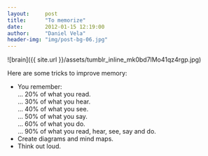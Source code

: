 ```yaml
---
layout:     post
title:      "To memorize"
date:       2012-01-15 12:19:00
author:     "Daniel Vela"
header-img: "img/post-bg-06.jpg"
---
```


![brain]({{ site.url }}/assets/tumblr_inline_mk0bd7lMo41qz4rgp.jpg)

Here are some tricks to improve memory:

* You remember:     
… 20% of what you read.    
… 30% of what you hear.    
… 40% of what you see.    
… 50% of what you say.    
… 60% of what you do.     
… 90% of what you read, hear, see, say and do.     
* Create diagrams and mind maps.
* Think out loud.



